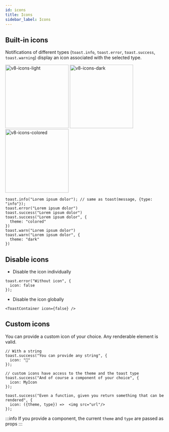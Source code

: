 ```yaml
---
id: icons
title: Icons
sidebar_label: Icons
---
```


## Built-in icons

Notifications of different types (`toast.info`, `toast.error`, `toast.success`, `toast.warning`) display an icon associated with the selected type.

<img width="200" alt="v8-icons-light" src="https://user-images.githubusercontent.com/5574267/130860515-c9cf2b64-88b4-4711-971f-9149ec497152.png"/>
<img width="200" alt="v8-icons-dark" src="https://user-images.githubusercontent.com/5574267/130860512-3a165ce6-7af3-4c24-8e81-f3f5a4561841.png"/>
<img width="200" alt="v8-icons-colored" src="https://user-images.githubusercontent.com/5574267/130860506-750d2799-fb73-45cf-971a-7f4f3f8f48ce.png"/>

```tsx
toast.info("Lorem ipsum dolor"); // same as toast(message, {type: "info"});
toast.error("Lorem ipsum dolor")
toast.success("Lorem ipsum dolor")
toast.success("Lorem ipsum dolor", {
  theme: "colored"
})
toast.warn("Lorem ipsum dolor")
toast.warn("Lorem ipsum dolor", {
  theme: "dark"
})
```

## Disable icons

- Disable the icon individually
```tsx
toast.error("Without icon", {
  icon: false
});
```

- Disable the icon globally
```tsx
<ToastContainer icon={false} />
```

## Custom icons

You can provide a custom icon of your choice. Any renderable element is valid.

```tsx
// With a string
toast.success("You can provide any string", {
  icon: "🚀"
});

// custom icons have access to the theme and the toast type
toast.success("And of course a component of your choice", {
  icon: MyIcon
});

toast.success("Even a function, given you return something that can be rendered", {
  icon: ({theme, type}) =>  <img src="url"/>
});
```

:::info If you provide a component, the current `theme` and `type` are passed as props
:::

